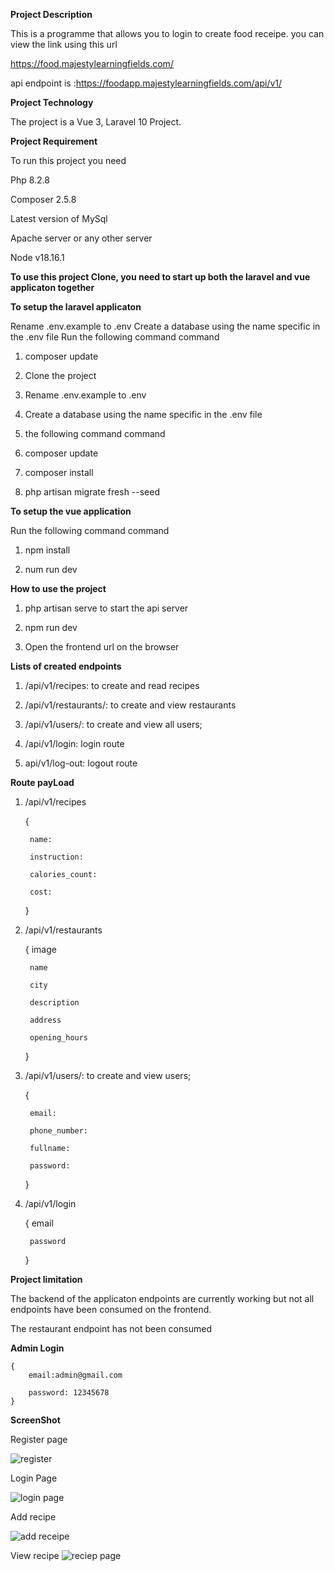 
**Project Description**

This is a programme that allows you to login to create food receipe. you can view the link using this url


https://food.majestylearningfields.com/

api endpoint is :https://foodapp.majestylearningfields.com/api/v1/



**Project Technology**

The project is a Vue 3, Laravel 10 Project.


**Project Requirement**

To run this project you need

Php 8.2.8

Composer 2.5.8

Latest version of MySql

Apache server or any other server

Node v18.16.1

**To use this project Clone, you need to  start up both the laravel and vue applicaton together**


**To setup the laravel applicaton**

Rename .env.example to .env Create a database using the name specific in the .env file Run the following command command

1. composer update

2. Clone the project

3. Rename .env.example to .env

4. Create a database using the name specific in the .env file

5.  the following command command

6. composer update

7. composer install

8. php artisan migrate fresh --seed


**To setup the vue application**

Run the following command command

1. npm install

2. num run dev


**How to use the project**

1. php artisan serve to start the api server

2. npm run dev

3. Open the frontend url on the browser


**Lists of created endpoints**


1. /api/v1/recipes: to create and read recipes


2. /api/v1/restaurants/: to create and view restaurants


3. /api/v1/users/: to create and view  all users;

4. /api/v1/login: login route

5. api/v1/log-out: logout route

**Route payLoad**

1. /api/v1/recipes 

    {

        name:

        instruction:

        calories_count:

        cost:
    }


2. /api/v1/restaurants
   
    {
        image

        name

        city

        description

        address

        opening_hours
    }

3. /api/v1/users/: to create and view users;

    
    {

        email:

        phone_number:

        fullname:

        password:
    }

4. /api/v1/login

    {
        email

        password
    }

**Project limitation**

The backend of the applicaton endpoints are currently working but not all endpoints have been consumed on the frontend.

The restaurant endpoint has not been consumed

**Admin Login**

    {
        email:admin@gmail.com

        password: 12345678
    }

**ScreenShot**


Register page

![register](https://github.com/eaimiesylv/RestaurantApp/assets/50324524/7f17b362-5683-4b52-967e-ee9f2e1b7c3b)

Login Page

![login page](https://github.com/eaimiesylv/RestaurantApp/assets/50324524/cf28dffc-8a43-44e7-9b8a-888225567df9)


Add recipe

![add receipe](https://github.com/eaimiesylv/RestaurantApp/assets/50324524/bf72b2d4-a1c3-470a-8af9-5c7cbfb3162c)

View recipe
![reciep page](https://github.com/eaimiesylv/RestaurantApp/assets/50324524/10d5e35f-98b0-4bf4-b68d-0dd3251371be)



